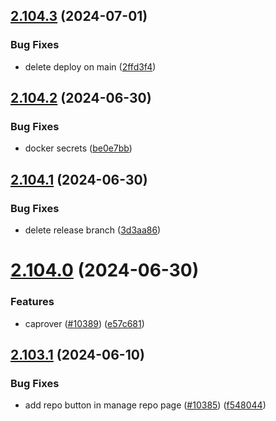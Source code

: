 ## [2.104.3](https://github.com/EddieHubCommunity/BioDrop/compare/v2.104.2...v2.104.3) (2024-07-01)


### Bug Fixes

* delete deploy on main ([2ffd3f4](https://github.com/EddieHubCommunity/BioDrop/commit/2ffd3f4ca8eecc511817812d932979532502fdfd))



## [2.104.2](https://github.com/EddieHubCommunity/BioDrop/compare/v2.104.1...v2.104.2) (2024-06-30)


### Bug Fixes

* docker secrets ([be0e7bb](https://github.com/EddieHubCommunity/BioDrop/commit/be0e7bb430f95e0693cd290a332a244c273b3eee))



## [2.104.1](https://github.com/EddieHubCommunity/BioDrop/compare/v2.104.0...v2.104.1) (2024-06-30)


### Bug Fixes

* delete release branch ([3d3aa86](https://github.com/EddieHubCommunity/BioDrop/commit/3d3aa867880d9fcb0c72756ff51c1b66d176fdea))



# [2.104.0](https://github.com/EddieHubCommunity/BioDrop/compare/v2.103.1...v2.104.0) (2024-06-30)


### Features

* caprover ([#10389](https://github.com/EddieHubCommunity/BioDrop/issues/10389)) ([e57c681](https://github.com/EddieHubCommunity/BioDrop/commit/e57c681fc966dbd96c8ed0b37d522b8093d014e1))



## [2.103.1](https://github.com/EddieHubCommunity/BioDrop/compare/v2.103.0...v2.103.1) (2024-06-10)


### Bug Fixes

* add repo button in manage repo page  ([#10385](https://github.com/EddieHubCommunity/BioDrop/issues/10385)) ([f548044](https://github.com/EddieHubCommunity/BioDrop/commit/f548044560a271279c1661645aec7246ca41ec0e))



